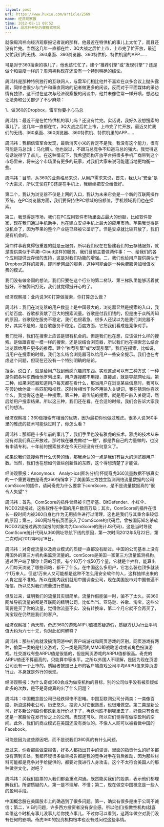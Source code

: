 ```yaml
---
layout: post
url: https://www.huxiu.com/article/2569
name: 经济观察报
time: 2012-08-11 09:52
title: 周鸿祎开始为做搜索吹风
---
```

就像周鸿祎向经济观察报记者说的那样，他最近在特供机的事儿上太忙了，而且还没有忙完。当然这几年一直都在忙，3Q大战之后忙上市，上市完了忙开放，最近又忙我们的无线、360桌面、360浏览器、360特供机、特供机里的APP……

可是对于360搜索的事儿了，他也该忙忙了。建个“推荐引擎”或“发现引擎”？还是做个和百度一样的？周鸿祎称现在还没有一个特别明确的结论。

周鸿祎是那种特例独行的互联网人，与雷军们相比他并不喜欢在众多会议上抛头露面，同样也很少与门户和垂直网站的记者做更多的闲谈，反而对于平面媒体的采访情有独钟，这不过在这次与经济观察报的闲谈中，他并未像往常一样开喷，想必也让法务和公关部少了不少麻烦：

1、做360的Dropbox，雷军你要小心马总

周鸿祎：最近不是在忙特供机的事儿吗？还没有忙完。实话说，我好久没想搜索的事儿了。这几年一直都在忙，3Q大战之后忙上市，上市完了忙开放，最近又忙我们的无线、360桌面、360浏览器、360特供机、特供机里的APP……

周鸿祎：我相信雷军会发现，最后消灭小米的肯定不是我，我没有这个能力，很有可能是马总(注：马化腾)。他也说过，不跟马总竞争不知道马总的强大。我觉得这句话说得早了点儿。在这种情况下，我希望同构开放平台把很多手机厂商带到这个市场里来，将来这个市场里有更多的玩家，对我们大家来说可能适当地更均衡一些。

周鸿祎：目前，从360的业务格局来说，从用户需求来说，首先，我认为“安全”是个大需求，所以无论在PC还是在手机上，我继续把安全给做好。

第二个，我认为浏览器不仅是上网的入口，我认为未来它会是一个新的互联网操作系统，在PC浏览器方面，我们要保持住PC领域的份额值，手机领域我们也在探索。

第三，我觉得是市场，我们在PC应用软件市场里面占最大的份额，比如软件管家，现在我们通过手机助手，也在建立安卓手机上最大的应用市场。苹果我觉得是没机会了，因为苹果的整个产业链已经被它垄断了。但是安卓就比较开放了，我们是有机会的。

第四件事我觉得很重要的就是云服务。所以我们现在在搭建我们的云存储服务，就是提供类似于苹果i-Cloud这样的服务。我们目前主要做两件事：一、给我们的各个应用提供云存储的支持，这是对我们功能的增强。二、我们也给用户提供类似于Dropbox这样的服务，即同步网盘的服务，这种可能会是一种免费服务加增值收费的模式。

我们没有做帝国的想法，我们只要在这个行业的第二梯队、第三梯队里能够活着就挺好，不被腾讯打死，我们就觉得挺开心的了。

经济观察报：业内说360打算做搜索，你打算怎么做？

周鸿祎：我们在浏览器的用户数量上是中国最大的，浏览器显然是搜索的入口，我们给百度、谷歌都贡献了巨大的搜索流量。谷歌是付我们钱的，但是由于众所周知的原因，谷歌现在服务不稳定，我们也很着急。很多人还误以为是我们浏览器不好，其实不是的，是谷歌服务不稳定。百度方面，它把我们看成是竞争对手。

我们觉得，我们在搜索上应该是很有机会的。但是我们也在想，应该做什么样的搜索。是做跟百度一模一样的搜索，还是说结合浏览器，所以我们也在探索怎么结合浏览器给用户更多的推荐。建个“推荐引擎”或“发现引擎”。我们在探索，比如说，当用户在搜索的时候，我们怎么结合浏览器可以给用户一些安全提示。我们也在考虑这个问题，但现在还没有一个特别明确的结论。

搜索，说白了，就是给用户找到他感兴趣的东西。实现这点可以有三种方式：一种是你把各种东西给他罗列出来，用户连搜都不用搜，直接点，就是导航网址站。第二种，如果浏览器知道用户每天都在看什么，那当用户在浏览某些信息时，我可以在旁边给他做一些匹配和推荐。这时候相当于你不用输入关键词，我在猜测你喜欢什么，我觉得这也是一种搜索。第三种，最传统的搜索，就是用户敲入关键词，然后给用户搜索结果。所以这三种，我们还在看。在合适的时候，我们会告诉大家我们的想法。

经济观察报：360做搜索有相当的优势，因为最初你也做过雅虎。很多人说360手里的雅虎的技术可能快过时了，你怎么看？

周鸿祎：那都是十多年前的事儿了，我们手里也没有雅虎的技术，雅虎的技术从来没有对我们真正开放过。那时候在雅虎做过“一搜”，都是靠自己的力量做的，也没有申请专利。十年前的搜索技术在今天已经没有任何意义了。

如果说我们做搜索有什么优势的话，那我承认的一点是我们有巨大的浏览器用户数。当然，我们也在想如何做些创新性的东西，这个得想清楚了才能做。

经济观察报：Anonymous　Analyt-ics(匿名分析)怀疑奇虎360流量数据不够真实的一个重要理由是奇虎360悄悄拿下了美国第三方独立监测网络流量数据的公司comScore的插件，请问奇虎为什么要拿下comScore，是不是流量数据真的“很令人失望”？

周鸿祎：首先，ComScore的插件曾经被卡巴斯基、BitDefender、小红伞、NOD32误报过，这些软件在中国的用户数百万级；其次，ComScore的插件在很长一段时间内被360自身也作为无用插件进行过清理，这也是我们与其重合率较低的原因；第三，360网址导航页面嵌入了ComScore的代码后，曾被国际知名杀软NOD32误报过两次(误报的对象均为ComScore的统计JS代码)，这是当时导致ComScore统计代码从360网址导航下线的原因，第一次时间2012年5月22日，第二次时间2012年6月18日。

周鸿祎：对奇虎流量以及商业模式的质疑一直都没有断过。中国的公司基本上没有用国外的第三方机构来监测流量的。comScore是美国一家第三方流量监测机构，通过客户端了解你上网的习惯，有个10万个或50万个量，它就是个抽样，能算出人们每天浏览了哪些网站，都干了什么。在中国这么多用户，它怎么装也顶多就装个1万来人。但这1万来人又可能都是这种不怎么用安全软件的人，这样抽样出来的人肯定是不准的。所以在国内我们就用中国调查公司，现在美国股市对中国普遍不相信，所以总对我们流量进行质疑。

但反过来，证明我们的流量其实很简单。流量作假能骗一时，骗不了太久。买360网址导航流量的都是互联网的精明公司，比如当当、亚马逊、谷歌、淘宝。这些公司要是买了你的流量，觉得你流量不实、没有转换率，第二个月它就不会再买了，淘宝现在仍然是我们的客户。

经济观察报：两天前，奇虎360的游戏ARPU值被质疑造假，质疑方认为行业平均值大约为六七十元，你对此如何解释？

周鸿祎：那些机构就没搞清网游中的客户端游戏和网页游戏的区别。网页游戏有两种，偷菜一类的是社交游戏，另一类是网页的MMO即战略游戏或者角色扮演游戏。社交游戏有些ARPU值是很低的，但是网页游戏的ARPU值都很高。奇虎的ARPU值还不算最高的，只能算中等水平。之所以外国人不理解，是因为现在页游公司没有一个上市的。质疑者按照已上市的客户端游戏公司平均ARPU值来算页游行业，本身就是外行的表现。

经济观察报：为什么奇虎360会成为做空机构的目标，别的公司似乎没有被质疑如此多的次数，是不是奇虎真的出了什么问题？

周鸿祎：中国概念股公司已经跌得惨不忍睹。中国互联网公司分两类：一类像百度、新浪这种老公司，历史悠久，投资人对它很熟悉，也很难做空。第二类是新公司，好多新公司股价都跌到发行价以下了，再跌也跌不到哪里去了，好像只有奇虎还是一家股价在发行价之上的公司。表现还可以，所以它们觉得有做空盈利的空间。此外，我们的商业模式在美国还没有类似的。不像人人网可以被看做中国的Facebook。

可能是因为这些原因吧，而不是说我们360真的有什么问题。

反过来，你看那些做空报告，好多人都指出其中的谬误，里面的指责什么的好多都没有落到实处。我都怀疑很多做空报告都是我的竞争对手在背后推动，因为那些材料可能都是竞争对手给提供的，都要对我进行人身攻击。这个不太符合美国人的那种做空文化，对吧？

周鸿祎：买我们股票的人我们都会重点沟通。既然能买我们的股票，表示他们都理解我们。所谓质疑的人，第一是不理解、不懂；第二，现在做空中国概念是一些人的盈利手段。

中国概念股在美国股市上的确遇到了很多问题。第一，确实有很多是由于公司不诚信；第二，VIE的问题，许多西方投资者没有安全感。所以他们(指做空机构)就喜欢借这个时机有事儿没事儿给你找点事儿。不过你可以看到，这两年做空对我们没有任何的影响。奇虎360的投资机构根本也没有过问过这些事情。

